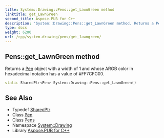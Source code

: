 ```yaml
---
title: System::Drawing::Pens::get_LawnGreen method
linktitle: get_LawnGreen
second_title: Aspose.PUB for C++
description: 'System::Drawing::Pens::get_LawnGreen method. Returns a Pen object with a width of 1 and whose ARGB color in hexadecimal notation has a value of #FF7CFC00 in C++.'
type: docs
weight: 6200
url: /cpp/system.drawing/pens/get_lawngreen/
---
```

## Pens::get_LawnGreen method


Returns a [Pen](../../pen/) object with a width of 1 and whose ARGB color in hexadecimal notation has a value of #FF7CFC00.

```cpp
static SharedPtr<Pen> System::Drawing::Pens::get_LawnGreen()
```

## See Also

* Typedef [SharedPtr](../../../system/sharedptr/)
* Class [Pen](../../pen/)
* Class [Pens](../)
* Namespace [System::Drawing](../../)
* Library [Aspose.PUB for C++](../../../)
